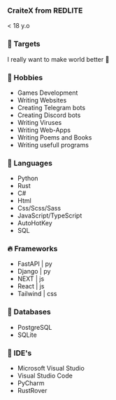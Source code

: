 ### CraiteX from REDLITE
< 18 y.o

### 🎯 Targets
I really want to make world better 🥰

### 🌹 Hobbies
- Games Development
- Writing Websites
- Creating Telegram bots
- Creating Discord bots
- Writing Viruses
- Writing Web-Apps
- Writing Poems and Books
- Writing usefull programs

### 💢 Languages
- Python
- Rust
- C#
- Html
- Css/Scss/Sass
- JavaScript/TypeScript
- AutoHotKey
- SQL

### 🔥 Frameworks
- FastAPI  | py
- Django   | py
- NEXT     | js
- React    | js
- Tailwind | css

### 📌 Databases
- PostgreSQL
- SQLite

### 💠 IDE's
- Microsoft Visual Studio
- Visual Studio Code
- PyCharm
- RustRover
